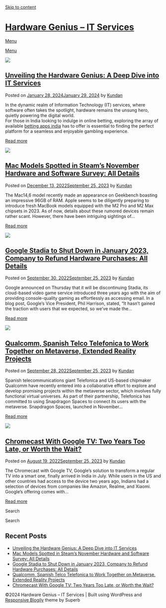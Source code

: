 [Skip to content](#content)

[Hardware Genius – IT Services](https://hardwaregenius.in/)
===========================================================

[Menu](#)

[Menu](#)

[![](https://hardwaregenius.in/wp-content/uploads/2024/01/1.png)](https://hardwaregenius.in/unveiling-the-hardware-genius-a-deep-dive-into-it-services/)

[Unveiling the Hardware Genius: A Deep Dive into IT Services](https://hardwaregenius.in/unveiling-the-hardware-genius-a-deep-dive-into-it-services/)
----------------------------------------------------------------------------------------------------------------------------------------------------

Posted on [January 28, 2024January 29, 2024](https://hardwaregenius.in/unveiling-the-hardware-genius-a-deep-dive-into-it-services/) by [Kundan](https://hardwaregenius.in/author/kundan/)

In the dynamic realm of Information Technology (IT) services, where software often takes the spotlight, hardware remains the unsung hero, quietly powering the digital world.  
For those in India looking to indulge in online betting, exploring the array of available [betting apps india](https://www.telecomasia.net/in/sports-betting/best-betting-apps/) has to offer is essential to finding the perfect platform for a seamless and enjoyable gambling experience.

[Read more](https://hardwaregenius.in/unveiling-the-hardware-genius-a-deep-dive-into-it-services/)

[![](https://hardwaregenius.in/wp-content/uploads/2023/09/1-1-850x566.png)](https://hardwaregenius.in/mac-models-spotted-in-steams-november-hardware-and-software-survey-all-details/)

[Mac Models Spotted in Steam’s November Hardware and Software Survey: All Details](https://hardwaregenius.in/mac-models-spotted-in-steams-november-hardware-and-software-survey-all-details/)
---------------------------------------------------------------------------------------------------------------------------------------------------------------------------------------------

Posted on [December 13, 2022September 25, 2023](https://hardwaregenius.in/mac-models-spotted-in-steams-november-hardware-and-software-survey-all-details/) by [Kundan](https://hardwaregenius.in/author/kundan/)

The Mac14,6 model recently made an appearance on Geekbench boasting an impressive 96GB of RAM. Apple seems to be diligently preparing to introduce fresh MacBook models equipped with the M2 Pro and M2 Max chipsets in 2023. As of now, details about these rumored devices remain rather scant. However, there have been intriguing sightings of…

[Read more](https://hardwaregenius.in/mac-models-spotted-in-steams-november-hardware-and-software-survey-all-details/)

[![](https://hardwaregenius.in/wp-content/uploads/2023/09/2-1-850x478.png)](https://hardwaregenius.in/google-stadia-to-shut-down-in-january-2023-company-to-refund-hardware-purchases-all-details/)

[Google Stadia to Shut Down in January 2023, Company to Refund Hardware Purchases: All Details](https://hardwaregenius.in/google-stadia-to-shut-down-in-january-2023-company-to-refund-hardware-purchases-all-details/)
-----------------------------------------------------------------------------------------------------------------------------------------------------------------------------------------------------------------------

Posted on [September 30, 2022September 25, 2023](https://hardwaregenius.in/google-stadia-to-shut-down-in-january-2023-company-to-refund-hardware-purchases-all-details/) by [Kundan](https://hardwaregenius.in/author/kundan/)

Google announced on Thursday that it will be discontinuing Stadia, its cloud-based video game service introduced three years ago with the aim of providing console-quality gaming as effortlessly as accessing email. In a blog post, Google’s Vice President, Phil Harrison, stated, “It hasn’t gained the traction with users that we expected, so we’ve made the…

[Read more](https://hardwaregenius.in/google-stadia-to-shut-down-in-january-2023-company-to-refund-hardware-purchases-all-details/)

[![](https://hardwaregenius.in/wp-content/uploads/2023/09/3-1-850x478.png)](https://hardwaregenius.in/qualcomm-spanish-telco-telefonica-to-work-together-on-metaverse-extended-reality-projects/)

[Qualcomm, Spanish Telco Telefonica to Work Together on Metaverse, Extended Reality Projects](https://hardwaregenius.in/qualcomm-spanish-telco-telefonica-to-work-together-on-metaverse-extended-reality-projects/)
-------------------------------------------------------------------------------------------------------------------------------------------------------------------------------------------------------------------

Posted on [September 28, 2022September 25, 2023](https://hardwaregenius.in/qualcomm-spanish-telco-telefonica-to-work-together-on-metaverse-extended-reality-projects/) by [Kundan](https://hardwaregenius.in/author/kundan/)

Spanish telecommunications giant Telefonica and US-based chipmaker Qualcomm have recently entered into a collaborative effort to explore and develop promising projects within the metaverse sector, which involves fully functional virtual universes. As part of their partnership, Telefonica has committed to using Snapdragon Spaces to connect its users with the metaverse. Snapdragon Spaces, launched in November…

[Read more](https://hardwaregenius.in/qualcomm-spanish-telco-telefonica-to-work-together-on-metaverse-extended-reality-projects/)

[![](https://hardwaregenius.in/wp-content/uploads/2023/09/4-1-850x478.png)](https://hardwaregenius.in/chromecast-with-google-tv-two-years-too-late-or-worth-the-wait/)

[Chromecast With Google TV: Two Years Too Late, or Worth the Wait?](https://hardwaregenius.in/chromecast-with-google-tv-two-years-too-late-or-worth-the-wait/)
--------------------------------------------------------------------------------------------------------------------------------------------------------------

Posted on [August 19, 2022September 25, 2023](https://hardwaregenius.in/chromecast-with-google-tv-two-years-too-late-or-worth-the-wait/) by [Kundan](https://hardwaregenius.in/author/kundan/)

The Chromecast with Google TV, Google’s solution to transform a regular TV into a smart one, finally arrived in India in July. While users in the US and other countries had access to the device two years ago, Indians had a selection of devices from companies like Amazon, Realme, and Xiaomi. Google’s offering comes with…

[Read more](https://hardwaregenius.in/chromecast-with-google-tv-two-years-too-late-or-worth-the-wait/)

Search

Search

Recent Posts
------------

* [Unveiling the Hardware Genius: A Deep Dive into IT Services](https://hardwaregenius.in/unveiling-the-hardware-genius-a-deep-dive-into-it-services/)
* [Mac Models Spotted in Steam’s November Hardware and Software Survey: All Details](https://hardwaregenius.in/mac-models-spotted-in-steams-november-hardware-and-software-survey-all-details/)
* [Google Stadia to Shut Down in January 2023, Company to Refund Hardware Purchases: All Details](https://hardwaregenius.in/google-stadia-to-shut-down-in-january-2023-company-to-refund-hardware-purchases-all-details/)
* [Qualcomm, Spanish Telco Telefonica to Work Together on Metaverse, Extended Reality Projects](https://hardwaregenius.in/qualcomm-spanish-telco-telefonica-to-work-together-on-metaverse-extended-reality-projects/)
* [Chromecast With Google TV: Two Years Too Late, or Worth the Wait?](https://hardwaregenius.in/chromecast-with-google-tv-two-years-too-late-or-worth-the-wait/)

©2024 Hardware Genius – IT Services | Built using WordPress and [Responsive Blogily](https://superbthemes.com/responsiveblogily/) theme by Superb